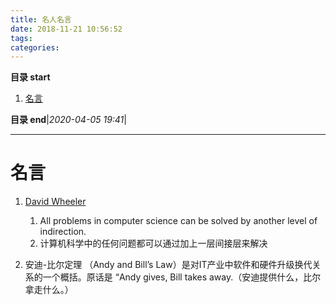 ```yaml
---
title: 名人名言
date: 2018-11-21 10:56:52
tags: 
categories: 
---
```


**目录 start**
 
1. [名言](#名言)

**目录 end**|_2020-04-05 19:41_|
****************************************
# 名言

1. [David Wheeler](https://en.wikipedia.org/wiki/David_Wheeler_%28computer_scientist%29)
    1. All problems in computer science can be solved by another level of indirection.
    1. 计算机科学中的任何问题都可以通过加上一层间接层来解决

1. 安迪-比尔定理 （Andy and Bill’s Law）是对IT产业中软件和硬件升级换代关系的一个概括。原话是 “Andy gives, Bill takes away.（安迪提供什么，比尔拿走什么。）

